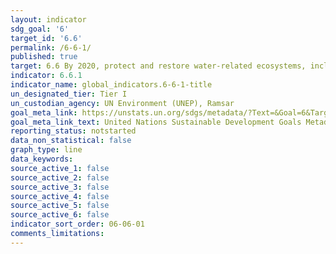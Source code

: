 ```yaml
---
layout: indicator
sdg_goal: '6'
target_id: '6.6'
permalink: /6-6-1/
published: true
target: 6.6 By 2020, protect and restore water-related ecosystems, including mountains, forests, wetlands, rivers, aquifers and lakes
indicator: 6.6.1
indicator_name: global_indicators.6-6-1-title
un_designated_tier: Tier I
un_custodian_agency: UN Environment (UNEP), Ramsar
goal_meta_link: https://unstats.un.org/sdgs/metadata/?Text=&Goal=6&Target=6.6
goal_meta_link_text: United Nations Sustainable Development Goals Metadata (PDF 4.0 MB)
reporting_status: notstarted
data_non_statistical: false
graph_type: line
data_keywords:  
source_active_1: false
source_active_2: false
source_active_3: false
source_active_4: false
source_active_5: false
source_active_6: false
indicator_sort_order: 06-06-01
comments_limitations: 
---
```

